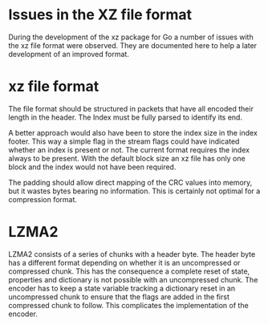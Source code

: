 # Issues in the XZ file format

During the development of the xz package for Go a number of issues with
the xz file format were observed. They are documented here to help a
later development of an improved format.

# xz file format

The file format should be structured in packets that have all encoded
their length in the header. The Index must be fully parsed to identify
its end.

A better approach would also have been to store the index size in the
index footer. This way a simple flag in the stream flags could have
indicated whether an index is present or not. The current format
requires the index always to be present. With the default block size an
xz file has only one block and the index would not have been required.

The padding should allow direct mapping of the CRC values into memory, but it
wastes bytes bearing no information. This is certainly not optimal for a
compression format.

# LZMA2 

LZMA2 consists of a series of chunks with a header byte. The header byte
has a different format depending on whether it is an uncompressed or
compressed chunk. This has the consequence a complete reset of state,
properties and dictionary is not possible with an uncompressed chunk.
The encoder has to keep a state variable tracking a dictionary reset in
an uncompressed chunk to ensure that the flags are added in the first
compressed chunk to follow. This complicates the implementation of the
encoder.
